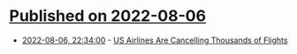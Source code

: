 # [Published on 2022-08-06](index.md)

* [2022-08-06, 22:34:00](https://tech.slashdot.org/story/22/08/06/2231248/us-airlines-are-cancelling-thousands-of-flights?utm_source=rss1.0mainlinkanon&utm_medium=feed) - [US Airlines Are Cancelling Thousands of Flights](https://tech.slashdot.org/story/22/08/06/2231248/us-airlines-are-cancelling-thousands-of-flights?utm_source=rss1.0mainlinkanon&utm_medium=feed)
